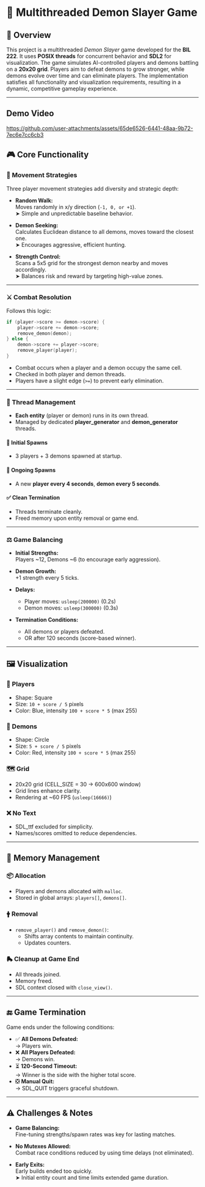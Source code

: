 # 🧵 Multithreaded Demon Slayer Game

## 📌 Overview

This project is a multithreaded *Demon Slayer* game developed for the **BIL 222**. It uses **POSIX threads** for concurrent behavior and **SDL2** for visualization. The game simulates AI-controlled players and demons battling on a **20x20 grid**. Players aim to defeat demons to grow stronger, while demons evolve over time and can eliminate players. The implementation satisfies all functionality and visualization requirements, resulting in a dynamic, competitive gameplay experience.

---

## Demo Video
https://github.com/user-attachments/assets/65de6526-6441-48aa-9b72-7ec6e7cc6cb3

## 🎮 Core Functionality

### 👣 Movement Strategies

Three player movement strategies add diversity and strategic depth:

- **Random Walk:**  
  Moves randomly in x/y direction (`-1, 0, or +1`).  
  ➤ Simple and unpredictable baseline behavior.

- **Demon Seeking:**  
  Calculates Euclidean distance to all demons, moves toward the closest one.  
  ➤ Encourages aggressive, efficient hunting.

- **Strength Control:**  
  Scans a 5x5 grid for the strongest demon nearby and moves accordingly.  
  ➤ Balances risk and reward by targeting high-value zones.

---

### ⚔️ Combat Resolution

Follows this logic:

```c
if (player->score >= demon->score) {
    player->score += demon->score;
    remove_demon(demon);
} else {
    demon->score += player->score;
    remove_player(player);
}
```

- Combat occurs when a player and a demon occupy the same cell.
- Checked in both player and demon threads.
- Players have a slight edge (`>=`) to prevent early elimination.

---

### 🧵 Thread Management

- **Each entity** (player or demon) runs in its own thread.
- Managed by dedicated **player_generator** and **demon_generator** threads.

#### 🧐 Initial Spawns
- 3 players + 3 demons spawned at startup.

#### 🔁 Ongoing Spawns
- A new **player every 4 seconds**, **demon every 5 seconds**.

#### ✅ Clean Termination
- Threads terminate cleanly.
- Freed memory upon entity removal or game end.

---

### ⚖️ Game Balancing

- **Initial Strengths:**  
  Players ~12, Demons ~6 (to encourage early aggression).
  
- **Demon Growth:**  
  +1 strength every 5 ticks.

- **Delays:**  
  - Player moves: `usleep(200000)` (0.2s)  
  - Demon moves: `usleep(300000)` (0.3s)

- **Termination Conditions:**
  - All demons or players defeated.
  - OR after 120 seconds (score-based winner).

---

## 🖼️ Visualization

### 🔵 Players

- Shape: Square  
- Size: `10 + score / 5` pixels  
- Color: Blue, intensity `100 + score * 5` (max 255)

### 🔴 Demons

- Shape: Circle  
- Size: `5 + score / 5` pixels  
- Color: Red, intensity `100 + score * 5` (max 255)

### 🗺️ Grid

- 20x20 grid (CELL_SIZE = 30 → 600x600 window)
- Grid lines enhance clarity.
- Rendering at ~60 FPS (`usleep(16666)`)

### ❌ No Text

- SDL_ttf excluded for simplicity.
- Names/scores omitted to reduce dependencies.

---

## 🧠 Memory Management

### 📦 Allocation

- Players and demons allocated with `malloc`.
- Stored in global arrays: `players[]`, `demons[]`.

### 🛉 Removal

- `remove_player()` and `remove_demon()`:
  - Shifts array contents to maintain continuity.
  - Updates counters.

### 🛼 Cleanup at Game End

- All threads joined.
- Memory freed.
- SDL context closed with `close_view()`.

---

## 🔚 Game Termination

Game ends under the following conditions:

- ✅ **All Demons Defeated:**  
  → Players win.
- ❌ **All Players Defeated:**  
  → Demons win.
- ⏳ **120-Second Timeout:**  
  → Winner is the side with the higher total score.
- ❎ **Manual Quit:**  
  → SDL_QUIT triggers graceful shutdown.

---

## ⚠️ Challenges & Notes

- **Game Balancing:**  
  Fine-tuning strengths/spawn rates was key for lasting matches.
  
- **No Mutexes Allowed:**  
  Combat race conditions reduced by using time delays (not eliminated).

- **Early Exits:**  
  Early builds ended too quickly.  
  ➤ Initial entity count and time limits extended game duration.

